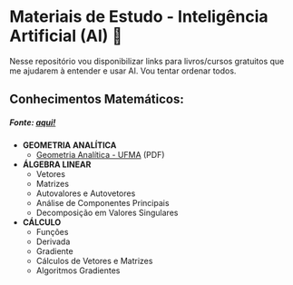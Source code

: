 # Materiais de Estudo - Inteligência Artificial (AI) :robot:
Nesse repositório vou disponibilizar links para livros/cursos gratuitos que me ajudarem à entender e usar AI. Vou tentar ordenar todos.
## Conhecimentos Matemáticos:
<h5>Fonte: <a href="https://towardsdatascience.com/mathematics-for-ai-all-the-essential-math-topics-you-need-ed1d9c910baf">aqui!</a></h5>

- <b>GEOMETRIA ANALÍTICA</b>
  - <a href="http://www.mat.ufrgs.br/~portosil/geometria-analitica-ufma.pdf">Geometria Analítica - UFMA</a> (PDF)
- <b>ÁLGEBRA LINEAR</b>
  - Vetores
  - Matrizes
  - Autovalores e Autovetores
  - Análise de Componentes Principais
  - Decomposição em Valores Singulares
- <b>CÁLCULO</b>
  - Funções
  - Derivada
  - Gradiente
  - Cálculos de Vetores e Matrizes
  - Algoritmos Gradientes

